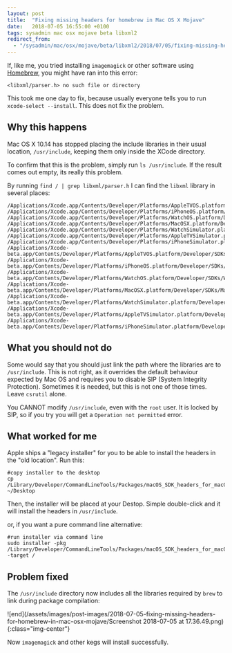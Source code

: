 ```yaml
---
layout: post
title:  "Fixing missing headers for homebrew in Mac OS X Mojave"
date:   2018-07-05 16:55:00 +0100
tags: sysadmin mac osx mojave beta libxml2
redirect_from:
  - "/sysadmin/mac/osx/mojave/beta/libxml2/2018/07/05/fixing-missing-headers-for-homebrew-in-mac-osx-mojave/"
---
```


If, like me, you tried installing `imagemagick` or other software using [Homebrew](https://brew.sh), you might have ran into this error:
```shell
<libxml/parser.h> no such file or directory
```

This took me one day to fix, because usually everyone tells you to run `xcode-select --install`. This does not fix the problem.

## Why this happens

Mac OS X 10.14 has stopped placing the include libraries in their usual location, `/usr/include`, keeping them only inside the XCode directory.

To confirm that this is the problem, simply run `ls /usr/include`. If the result comes out empty, its really this problem.

By running `find / | grep libxml/parser.h` I can find the `libxml` library in several places:

```shell
/Applications/Xcode.app/Contents/Developer/Platforms/AppleTVOS.platform/Developer/SDKs/AppleTVOS.sdk/usr/include/libxml2/libxml/parser.h
/Applications/Xcode.app/Contents/Developer/Platforms/iPhoneOS.platform/Developer/SDKs/iPhoneOS.sdk/usr/include/libxml2/libxml/parser.h
/Applications/Xcode.app/Contents/Developer/Platforms/WatchOS.platform/Developer/SDKs/WatchOS.sdk/usr/include/libxml2/libxml/parser.h
/Applications/Xcode.app/Contents/Developer/Platforms/MacOSX.platform/Developer/SDKs/MacOSX.sdk/usr/include/libxml2/libxml/parser.h
/Applications/Xcode.app/Contents/Developer/Platforms/WatchSimulator.platform/Developer/SDKs/WatchSimulator.sdk/usr/include/libxml2/libxml/parser.h
/Applications/Xcode.app/Contents/Developer/Platforms/AppleTVSimulator.platform/Developer/SDKs/AppleTVSimulator.sdk/usr/include/libxml2/libxml/parser.h
/Applications/Xcode.app/Contents/Developer/Platforms/iPhoneSimulator.platform/Developer/SDKs/iPhoneSimulator.sdk/usr/include/libxml2/libxml/parser.h
/Applications/Xcode-beta.app/Contents/Developer/Platforms/AppleTVOS.platform/Developer/SDKs/AppleTVOS.sdk/usr/include/libxml2/libxml/parser.h
/Applications/Xcode-beta.app/Contents/Developer/Platforms/iPhoneOS.platform/Developer/SDKs/iPhoneOS.sdk/usr/include/libxml2/libxml/parser.h
/Applications/Xcode-beta.app/Contents/Developer/Platforms/WatchOS.platform/Developer/SDKs/WatchOS.sdk/usr/include/libxml2/libxml/parser.h
/Applications/Xcode-beta.app/Contents/Developer/Platforms/MacOSX.platform/Developer/SDKs/MacOSX.sdk/usr/include/libxml2/libxml/parser.h
/Applications/Xcode-beta.app/Contents/Developer/Platforms/WatchSimulator.platform/Developer/SDKs/WatchSimulator.sdk/usr/include/libxml2/libxml/parser.h
/Applications/Xcode-beta.app/Contents/Developer/Platforms/AppleTVSimulator.platform/Developer/SDKs/AppleTVSimulator.sdk/usr/include/libxml2/libxml/parser.h
/Applications/Xcode-beta.app/Contents/Developer/Platforms/iPhoneSimulator.platform/Developer/SDKs/iPhoneSimulator.sdk/usr/include/libxml2/libxml/parser.h
```

## What you should not do

Some would say that you should just link the path where the libraries are to `/usr/include`. This is not right, as it overrides the default behaviour expected by Mac OS and requires you to disable SIP (System Integrity Protection). Sometimes it is needed, but this is not one of those times. Leave `csrutil` alone.

You CANNOT modify `/usr/include`, even with the `root` user. It is locked by SIP, so if you try you will get a `Operation not permitted` error.

## What worked for me

Apple ships a "legacy installer" for you to be able to install the headers in the "old location". Run this:

```shell
#copy installer to the desktop
cp /Library/Developer/CommandLineTools/Packages/macOS_SDK_headers_for_macOS_10.14.pkg ~/Desktop
```

Then, the installer will be placed at your Destop. Simple double-click and it will install the headers in `/usr/include`.

or, if you want a pure command line alternative:

```shell
#run installer via command line
sudo installer -pkg /Library/Developer/CommandLineTools/Packages/macOS_SDK_headers_for_macOS_10.14.pkg -target /
```

## Problem fixed

The `/usr/include` directory now includes all the libraries required by `brew` to link during package compilation:

![end](/assets/images/post-images/2018-07-05-fixing-missing-headers-for-homebrew-in-mac-osx-mojave/Screenshot 2018-07-05 at 17.36.49.png){:class="img-center"}

Now `imagemagick` and other kegs will install successfully.
